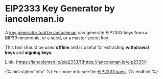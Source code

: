 # EIP2333 Key Generator by iancoleman.io

A [key generator tool by iancoleman](https://iancoleman.io/eip2333/) can generate EIP2333 keys from a BIP39 mnemonic, or a seed, or a master secret key.

This tool should be used **offline** and is useful for extracting **withdrawal keys** and **signing keys**.

Link: [https://iancoleman.io/eip2333/](https://iancoleman.io/eip2333/)

{% hint style="info" %}
For more info see the [EIP2333 spec](https://eips.ethereum.org/EIPS/eip-2333).
{% endhint %}
